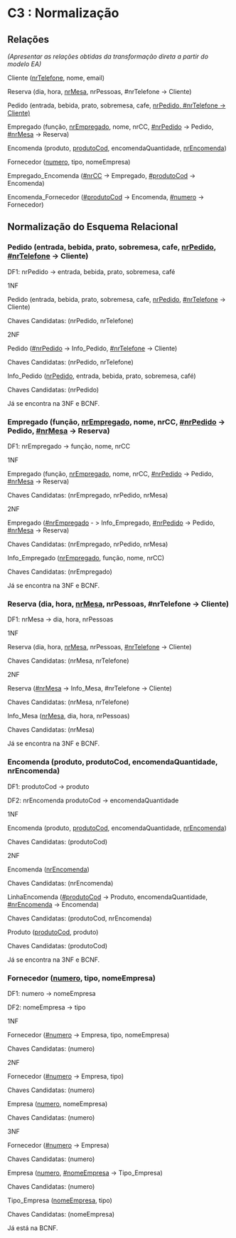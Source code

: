 # C3 : Normalização

## Relações
_(Apresentar as relações obtidas da transformação direta a partir do modelo EA)_

Cliente (<ins>nrTelefone</ins>, nome, email)

Reserva (dia, hora, <ins>nrMesa</ins>, nrPessoas, #nrTelefone -> Cliente)

Pedido (entrada, bebida, prato, sobremesa, cafe, <ins>nrPedido<ins>, <ins>#nrTelefone</ins> -> Cliente)

Empregado (função, <ins>nrEmpregado</ins>, nome, nrCC, <ins>#nrPedido</ins> -> Pedido, <ins>#nrMesa</ins> -> Reserva)

Encomenda (produto, <ins>produtoCod</ins>, encomendaQuantidade, <ins>nrEncomenda</ins>)

Fornecedor (<ins>numero</ins>, tipo, nomeEmpresa)

Empregado_Encomenda (<ins>#nrCC</ins> -> Empregado, <ins>#produtoCod</ins> -> Encomenda) 

Encomenda_Fornecedor (<ins>#produtoCod</ins> -> Encomenda, <ins>#numero</ins> -> Fornecedor)

  
  ## Normalização do Esquema Relacional
  
### Pedido (entrada, bebida, prato, sobremesa, cafe, <ins>nrPedido</ins>, <ins>#nrTelefone</ins> -> Cliente)
  DF1: nrPedido -> entrada, bebida, prato, sobremesa, café
  
  1NF
  
  Pedido (entrada, bebida, prato, sobremesa, cafe, <ins>nrPedido</ins>, <ins>#nrTelefone</ins> -> Cliente)
  
  Chaves Candidatas: (nrPedido, nrTelefone)
  
  2NF
  
  Pedido (<ins>#nrPedido</ins> -> Info_Pedido, <ins>#nrTelefone</ins> -> Cliente)
  
  Chaves Candidatas: (nrPedido, nrTelefone)
  
  Info_Pedido (<ins>nrPedido</ins>, entrada, bebida, prato, sobremesa, café)
  
  Chaves Candidatas: (nrPedido)
  
  Já se encontra na 3NF e BCNF.
  
  
  
### Empregado (função, <ins>nrEmpregado</ins>, nome, nrCC, <ins>#nrPedido</ins> -> Pedido, <ins>#nrMesa</ins> -> Reserva)
  DF1: nrEmpregado -> função, nome, nrCC
  
  1NF
  
  Empregado (função, <ins>nrEmpregado</ins>, nome, nrCC, <ins>#nrPedido</ins> -> Pedido, <ins>#nrMesa</ins> -> Reserva)
  
  Chaves Candidatas: (nrEmpregado, nrPedido, nrMesa)
  
  2NF
  
  Empregado (<ins>#nrEmpregado</ins> - > Info_Empregado, <ins>#nrPedido</ins> -> Pedido, <ins>#nrMesa</ins> -> Reserva)
  
  Chaves Candidatas: (nrEmpregado, nrPedido, nrMesa)
  
  Info_Empregado (<ins>nrEmpregado</ins>, função, nome, nrCC)
  
  Chaves Candidatas: (nrEmpregado)
  
  Já se encontra na 3NF e BCNF.
  
  
  
### Reserva (dia, hora, <ins>nrMesa</ins>, nrPessoas, #nrTelefone -> Cliente)
  DF1: nrMesa -> dia, hora, nrPessoas
  
  1NF
  
  Reserva (dia, hora, <ins>nrMesa</ins>, nrPessoas, <ins>#nrTelefone</ins> -> Cliente)
  
  Chaves Candidatas: (nrMesa, nrTelefone)
  
  2NF
  
  Reserva (<ins>#nrMesa</ins> -> Info_Mesa, #nrTelefone -> Cliente)
  
  Chaves Candidatas: (nrMesa, nrTelefone)
  
  Info_Mesa (<ins>nrMesa</ins>, dia, hora, nrPessoas)
  
  Chaves Candidatas: (nrMesa)
  
  Já se encontra na 3NF e BCNF.
  
  
  
### Encomenda (produto, produtoCod, encomendaQuantidade, nrEncomenda)
  DF1: produtoCod -> produto
  
  DF2: nrEncomenda produtoCod -> encomendaQuantidade
  
  1NF
  
  Encomenda (produto, <ins>produtoCod</ins>, encomendaQuantidade, <ins>nrEncomenda</ins>)
  
  Chaves Candidatas: (produtoCod)
  
  2NF
  
  Encomenda (<ins>nrEncomenda</ins>)
  
  Chaves Candidatas: (nrEncomenda)
  
  LinhaEncomenda (<ins>#produtoCod</ins> -> Produto, encomendaQuantidade, <ins>#nrEncomenda</ins> -> Encomenda)
  
  Chaves Candidatas: (produtoCod, nrEncomenda)
  
  Produto (<ins>produtoCod</ins>, produto)
  
  Chaves Candidatas: (produtoCod)
  
  Já se encontra na 3NF e BCNF.
  
  
  
### Fornecedor (<ins>numero</ins>, tipo, nomeEmpresa)

  DF1: numero -> nomeEmpresa

  DF2: nomeEmpresa -> tipo

  1NF

  Fornecedor (<ins>#numero</ins> -> Empresa, tipo, nomeEmpresa)

  Chaves Candidatas: (numero)

  2NF

  Fornecedor (<ins>#numero</ins> -> Empresa, tipo)

  Chaves Candidatas: (numero)
  
  Empresa (<ins>numero</ins>, nomeEmpresa)

  Chaves Candidatas: (numero)

  3NF

  Fornecedor (<ins>#numero</ins> -> Empresa)

  Chaves Candidatas: (numero)

  Empresa (<ins>numero</ins>, <ins>#nomeEmpresa</ins> -> Tipo_Empresa)

  Chaves Candidatas: (numero)

  Tipo_Empresa (<ins>nomeEmpresa</ins>, tipo)

  Chaves Candidatas: (nomeEmpresa)

  Já está na BCNF.
  
